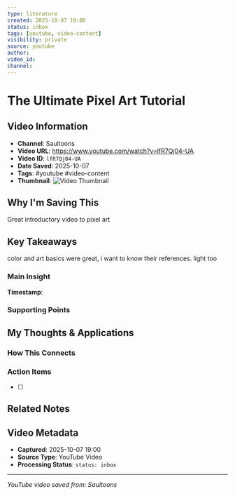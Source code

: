 ```yaml
---
type: literature
created: 2025-10-07 19:00
status: inbox
tags: [youtube, video-content]
visibility: private
source: youtube
author: 
video_id: 
channel: 
---
```



# The Ultimate Pixel Art Tutorial

## Video Information
- **Channel**: Saultoons
- **Video URL**: https://www.youtube.com/watch?v=lfR7Qj04-UA
- **Video ID**: `lfR7Qj04-UA`
- **Date Saved**: 2025-10-07
- **Tags**: #youtube #video-content
- **Thumbnail**: ![Video Thumbnail](https://i.ytimg.com/vi/lfR7Qj04-UA/hqdefault.jpg)

## Why I'm Saving This
Great introductory video to pixel art

## Key Takeaways
<!-- As you watch, capture key points here -->
color and art basics were great, i want to know their references. 
light too

### Main Insight
> 

**Timestamp**: 

### Supporting Points
<!-- Add more as you watch -->

## My Thoughts & Applications

### How This Connects
<!-- Links to your existing knowledge -->

### Action Items
- [ ] 

## Related Notes
<!-- Add [[wiki-links]] as you make connections -->

## Video Metadata
<!-- Auto-filled for future reference -->
- **Captured**: 2025-10-07 19:00
- **Source Type**: YouTube Video
- **Processing Status**: `status: inbox`

---
*YouTube video saved from: Saultoons*
